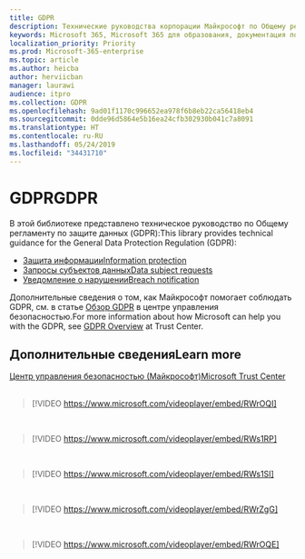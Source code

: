 ```yaml
---
title: GDPR
description: Технические руководства корпорации Майкрософт по Общему регламенту по защите данных (GDPR)
keywords: Microsoft 365, Microsoft 365 для образования, документация по Microsoft 365, GDPR
localization_priority: Priority
ms.prod: Microsoft-365-enterprise
ms.topic: article
ms.author: heicba
author: herviicban
manager: laurawi
audience: itpro
ms.collection: GDPR
ms.openlocfilehash: 9ad01f1170c996652ea978f6b8eb22ca56418eb4
ms.sourcegitcommit: 0dde96d5864e5b16ea24cfb302930b041c7a8091
ms.translationtype: HT
ms.contentlocale: ru-RU
ms.lasthandoff: 05/24/2019
ms.locfileid: "34431710"
---
```

# <a name="gdpr"></a><span data-ttu-id="3ed91-104">GDPR</span><span class="sxs-lookup"><span data-stu-id="3ed91-104">GDPR</span></span>

<span data-ttu-id="3ed91-105">В этой библиотеке представлено техническое руководство по Общему регламенту по защите данных (GDPR):</span><span class="sxs-lookup"><span data-stu-id="3ed91-105">This library provides technical guidance for the General Data Protection Regulation (GDPR):</span></span>

- [<span data-ttu-id="3ed91-106">Защита информации</span><span class="sxs-lookup"><span data-stu-id="3ed91-106">Information protection</span></span>](gdpr-information-protection.md)
- [<span data-ttu-id="3ed91-107">Запросы субъектов данных</span><span class="sxs-lookup"><span data-stu-id="3ed91-107">Data subject requests</span></span>](gdpr-data-subject-requests.md)
- [<span data-ttu-id="3ed91-108">Уведомление о нарушении</span><span class="sxs-lookup"><span data-stu-id="3ed91-108">Breach notification</span></span>](gdpr-breach-notification.md)

<span data-ttu-id="3ed91-109">Дополнительные сведения о том, как Майкрософт помогает соблюдать GDPR, см. в статье [Обзор GDPR](https://www.microsoft.com/en-us/trustcenter/privacy/gdpr/gdpr-overview) в центре управления безопасностью.</span><span class="sxs-lookup"><span data-stu-id="3ed91-109">For more information about how Microsoft can help you with the GDPR, see [GDPR Overview](https://www.microsoft.com/en-us/trustcenter/privacy/gdpr/gdpr-overview) at Trust Center.</span></span>

## <a name="learn-more"></a><span data-ttu-id="3ed91-110">Дополнительные сведения</span><span class="sxs-lookup"><span data-stu-id="3ed91-110">Learn more</span></span>
[<span data-ttu-id="3ed91-111">Центр управления безопасностью (Майкрософт)</span><span class="sxs-lookup"><span data-stu-id="3ed91-111">Microsoft Trust Center</span></span>](https://www.microsoft.com/TrustCenter/Privacy/gdpr/default.aspx)
<br>
<br>

> [!VIDEO https://www.microsoft.com/videoplayer/embed/RWrOQI] 
<br>

> [!VIDEO https://www.microsoft.com/videoplayer/embed/RWs1RP] 
<br>

> [!VIDEO https://www.microsoft.com/videoplayer/embed/RWs1SI] 
<br>

> [!VIDEO https://www.microsoft.com/videoplayer/embed/RWrZgG] 
<br>

> [!VIDEO https://www.microsoft.com/videoplayer/embed/RWrOQE] 
<br>